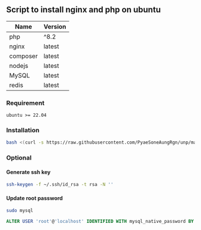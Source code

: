 ## Script to install nginx and php on ubuntu

| Name | Version |
| ----------- | ----------- |
| php | ^8.2 |
| nginx | latest |
| composer | latest |
| nodejs | latest |
| MySQL | latest |
| redis | latest |


### Requirement
```
ubuntu >= 22.04
```

### Installation
```bash
bash <(curl -s https://raw.githubusercontent.com/PyaeSoneAungRgn/unp/main/install.sh)
```

### Optional

#### Generate ssh key

```bash
ssh-keygen -f ~/.ssh/id_rsa -t rsa -N ''
```


#### Update root password

```bash
sudo mysql
```

```sql
ALTER USER 'root'@'localhost' IDENTIFIED WITH mysql_native_password BY 'password';
```
